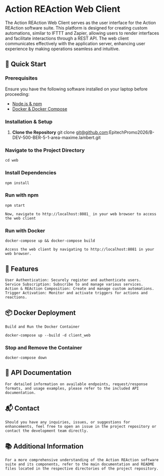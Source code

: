 # Action REAction Web Client

The Action REAction Web Client serves as the user interface for the Action REAction software suite.
This platform is designed for creating custom automations, similar to IFTTT and Zapier, allowing users to render interfaces and facilitate interactions through a REST API. The web client communicates effectively with the application server, enhancing user experience by making operations seamless and intuitive.

## 🚀 Quick Start

### Prerequisites
Ensure you have the following software installed on your laptop before proceeding:
- [Node.js & npm](https://nodejs.org/en/download/)
- [Docker & Docker Compose](https://www.docker.com/get-started)

### Installation & Setup
1. **Clone the Repository**
   git clone git@github.com:EpitechPromo2026/B-DEV-500-BER-5-1-area-maxime.lambert.git

### Navigate to the Project Directory
    cd web

### Install Dependencies
    npm install

### Run with npm
    npm start

    Now, navigate to http://localhost:8081_ in your web browser to access the web client

### Run with Docker
    docker-compose up && docker-compose build

    Access the web client by navigating to http://localhost:8081 in your web browser.

## 🎨 Features
    User Authentication: Securely register and authenticate users.
    Service Subscription: Subscribe to and manage various services.
    Action & REAction Composition: Create and manage custom automations.
    Trigger Activation: Monitor and activate triggers for actions and reactions.

## 📦 Docker Deployment
    Build and Run the Docker Container

    docker-compose up --build -d client_web

### Stop and Remove the Container
    docker-compose down

## 📘 API Documentation
    For detailed information on available endpoints, request/response formats, and usage examples, please refer to the included API documentation.

## 📬 Contact
    Should you have any inquiries, issues, or suggestions for enhancements, feel free to open an issue in the project repository or contact the development team directly.

## 📚 Additional Information
    For a more comprehensive understanding of the Action REAction software suite and its components, refer to the main documentation and README files located in the respective directories of the project repository.